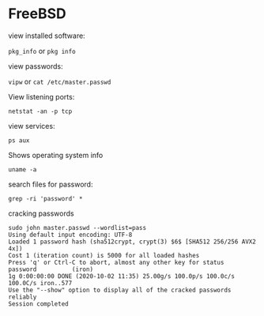 # FreeBSD

view installed software:

`pkg_info` or `pkg info`

view passwords:

`vipw` or `cat /etc/master.passwd`

View listening ports:

`netstat -an -p tcp`

view services:

`ps aux`

Shows operating system info

`uname -a`

search files for password:

`grep -ri 'password' *`

cracking passwords

```text
sudo john master.passwd --wordlist=pass 
Using default input encoding: UTF-8
Loaded 1 password hash (sha512crypt, crypt(3) $6$ [SHA512 256/256 AVX2 4x])
Cost 1 (iteration count) is 5000 for all loaded hashes
Press 'q' or Ctrl-C to abort, almost any other key for status
password          (iron)
1g 0:00:00:00 DONE (2020-10-02 11:35) 25.00g/s 100.0p/s 100.0c/s 100.0C/s iron..577
Use the "--show" option to display all of the cracked passwords reliably
Session completed

```

